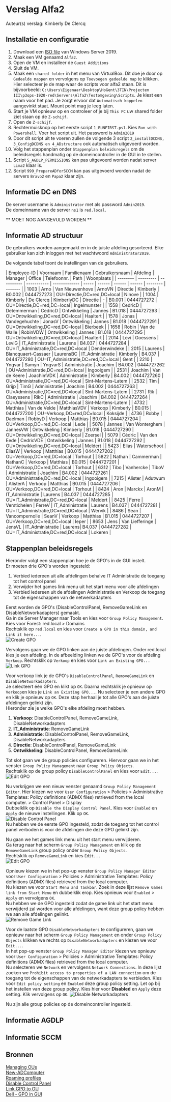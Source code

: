 # Verslag Alfa2

Auteur(s) verslag: Kimberly De Clercq

## Installatie en configuratie
1. Download een [ISO file](https://www.microsoft.com/en-us/evalcenter/evaluate-windows-server-2019?filetype=ISO)  van Windows Server 2019.
2. Maak een VM genaamd `Alfa2`. 
3. Open de VM en installeer de `Guest Additions`
4. Sluit de VM.
5. Maak een `shared folder` in het menu van VirtualBox. Dit doe je door op `Gedeelde mappen` en vervolgens op `Toevoegen gedeelde map` te klikken. Hier selecteer je de map waar de scripts voor alfa2 staan. Dit is bijvoorbeeld: `C:\Users\Eigenaar\Desktop\HoGent\3TIN\Projecten III\p3ops-1920-red\Servers\Alfa2\Testomgeving\Scripts`. Je kiest een naam voor het pad. Je zorgt ervoor dat `Automatisch koppelen` aangevinkt staat. Mount point mag je leeg laten. 
6. Start je VM opnieuw op en controleer of je bij `This PC` uw shared folder ziet staan op de `Z-schijf`. 
7. Open de `Z-schijf`. 
8. Rechtermuisknop op het eerste script `1_RUNFIRST.ps1`. Kies `Run with Powershell`. Voer het script uit. Het password is `Admin2019`
9. Door dit script uit te voeren zullen de volgende 3 script `2_installDCDNS, 3_ConfigDCDNS en 4_ADstructure` ook automatisch uitgevoerd worden. 
10. Volg het stappenplan onder `Stappenplan beleidsregels` om de beleidsregels handmatig op de domeincontroller in de GUI in te stellen. 
11. Script `5_AGDLP_PERMISSIONS` kan pas uitgevoerd worden nadat server `Lima2` klaar is. 
12. Script `999_PrepareADforSCCM` kan pas uitgevoerd worden nadat de servers `Bravo2` en `Papa2` klaar zijn. 

## Informatie DC en DNS
De server username is `Administrator` met als password `Admin2019`.   
De domeinname van de server `ns1` is `red.local`.   

** MOET NOG AANGEVULD WORDEN ** 

## Informatie AD structuur
De gebruikers worden aangemaakt en in de juiste afdeling gesorteerd. Elke gebruiker kan zich inloggen met het wachtwoord `Administrator2019`.   

De volgende tabel toont de instellingen van de gebruikers. 

| Employee-ID | Voornaam | Familienaam | Gebruikersnaam | Afdeling | Manager | Office | Telefoonnr. | Path | Woonplaats | 
| -------- | --------- | ---------- | ----------- | ------------- | ----- | ------ | ------ | ------ | -------- | ------- |
| 1003 | Arno | Van Nieuwenhove | ArnoVN | Directie | Kimberly | B0.002 | 0444727273 | OU=Directie,DC=red,DC=local | Ninove |
| 1004 | Kimberly | De Clercq | KimberlyDC | Directie | - | B0.001 | 0444727272 | OU=Directie,DC=red,DC=local | Ingelmunster |
| 1558 | CedricD | Detemmerman | CedricD | Ontwikkeling | Jannes | B1.018 |  0444727293 | OU=Ontwikkeling,DC=red,DC=local | Haaltert |
| 1578 | Jonas | Vandegehuchte | JonasV | Ontwikkeling | Jannes | B1.018 |  0444727291 | OU=Ontwikkeling,DC=red,DC=local | Bierbeek |
| 1658 | Robin | Van de Walle | RobinVDW | Ontwikkeling | Jannes | B1.018  | 0444727295 | OU=Ontwikkeling,DC=red,DC=local | Haaltert |
| 2014 | Levi | Goessens | LeviG | IT_Administratie | Laurens | B4.037  | 0444727284 | OU=IT_Administratie,DC=red,DC=local | Denderwindeke |
| 2015 | Laurens | Blancquaert-Cassaer | LaurensBC | IT_Administratie | Kimberly | B4.037  | 0444727280 | OU=IT_Administratie,DC=red,DC=local | Gent |
| 2210 | Yngvar | Samyn | YngvarS | Administratie | Joachim | B4.002  | 0444727262 | OU=Administratie,DC=red,DC=local | Ingooigem |
| 2531 | Joachim | Van de Keere | JoachimVDK | Administratie | Kimberly | B4.002 |  0444727260 | OU=Administratie,DC=red,DC=local | Sint-Martens-Latem |
| 2532 | Tim | Grijp | TimG | Administratie | Joachim | B4.002 | 0444727263 | OU=Administratie,DC=red,DC=local | Sint-Martens-Latem |
| 2731 | Rik | Claeyssens | RikC | Administratie | Joachim | B4.002 | 0444727264 | OU=Administratie,DC=red,DC=local | Sint-Martens-Latem |
| 4732 | Matthias | Van de Velde | MatthiasVDV | Verkoop | Kimberly | B0.015 | 0444727200 | OU=Verkoop,DC=red,DC=local | Koksijde |
| 4736 | Robby | Daelman | RobbyD | Verkoop | Matthias | B0.015  | 0444727204 | OU=Verkoop,DC=red,DC=local | Lede |
| 5078 | Jannes | Van Wonterghem | JannesVW | Ontwikkeling | Kimberly | B1.018  | 0444727290 | OU=Ontwikkeling,DC=red,DC=local | Zoersel |
| 5079 | Cédric | Van den Eede | CedricVDE | Ontwikkeling | Jannes | B1.018 | 0444727292 | OU=Ontwikkeling,DC=red,DC=local | Meldert |
| 5423 | Elias | Waterschoot | EliasW | Verkoop | Matthias | B0.015 | 0444727202 | OU=Verkoop,DC=red,DC=local | Torhout |
| 5822 | Nathan | Cammerman | NathanC | Verkoop | Matthias | B0.015 | 0444727201 | OU=Verkoop,DC=red,DC=local | Torhout |
| 6312 | Tibo | Vanhercke | TiboV | Administratie | Joachim | B4.002 | 0444727261 | OU=Administratie,DC=red,DC=local | Ingooigem |
| 7215 | Alister | Adutwum | AlisterA | Verkoop | Matthias | B0.015  | 0444727206 | OU=Verkoop,DC=red,DC=local | Torhout |
| 8424 | Aron | Marckx | AronM | IT_Administratie | Laurens | B4.037  | 0444727285 | OU=IT_Administratie,DC=red,DC=local | Meldert |
| 8425 | Ferre | Verstichelen | FerreV | IT_Administratie | Laurens | B4.037  |  0444727281 | OU=IT_Administratie,DC=red,DC=local | Wervik |
| 8486 | Sean | Vancompernolle | SeanV | Verkoop | Matthias | B1.015 |  0444727207 | OU=Verkoop,DC=red,DC=local | Ieper |
| 8653 | Jens | Van Liefferinge | JensVL | IT_Administratie | Laurens| B4.037 | 0444727282 | OU=IT_Administratie,DC=red,DC=local | Lokeren |

## Stappenplan beleidsregels
Hieronder volgt een stappenplan hoe je de GPO's in de GUI instelt.   
Er moeten drie GPO's worden ingesteld:    
1. Verbied iedereen uit alle afdelingen behalve IT Administratie de toegang tot het control panel
2. Verwijder het games link menu uit het start menu voor alle afdelingen
3. Verbied iedereen uit de afdelingen Administratie en Verkoop de toegang tot de eigenschappen van de netwerkadapters

Eerst worden de GPO's (DisableControlPanel, RemoveGameLink en DisableNetworkadapters) gemaakt.   
Ga in de Server Manager naar Tools en kies voor `Group Policy Management`. Kies voor Forest: red.local > Domains  
Rechtsklik op `red.local` en kies voor `Create a GPO in this domain, and Link it here...`.   
![Create GPO](../Documentatie/Images/CreateGPO.JPG)

Vervolgens gaan we de GPO linken aan de juiste afdelingen. 
Onder red.local kies je een afdeling. In de afbeelding linken we de GPO's voor de afdeling `Verkoop`. 
Rechtsklik op `Verkoop` en kies voor `Link an Existing GPO...`    
![Link GPO](../Documentatie/Images/LinkGPO.JPG)  

Voor verkoop link je de GPO's `DisableControlPanel`, `RemoveGameLink` en `DisableNetworkadapters`.   
Je selecteert één GPO en klikt op `OK`. Daarna rechtsklik je opnieuw op `Verkoop`en kies je `Link an Existing GPO...`. Nu selecteer je een andere GPO en klik je opnieuw op `OK`. 
Deze stap herhaal je tot alle GPO's aan de juiste afdelingen gelinkt zijn.   
Hieronder zie je welke GPO's elke afdeling moet hebben.  
1. **Verkoop**: DisableControlPanel, RemoveGameLink, DisableNetworkadapters
2. **IT_Administratie**: RemoveGameLink
3. **Administratie**: DisableControlPanel, RemoveGameLink, DisableNetworkadapters
4. **Directie**: DisableControlPanel, RemoveGameLink
5. **Ontwikkeling**: DisableControlPanel, RemoveGameLink

Tot slot gaan we de group policies configureren.
Hiervoor gaan we in het venster `Group Policy Management` naar `Group Policy Objects`.   
Rechtsklik op de group policy `DisableControlPanel` en kies voor `Edit...`.   
![Edit GPO](../Documentatie/Images/EditGPO.JPG)   

Nu verkrijgen we een nieuw venster genaamd `Group Policy Management Editor`. Hier kiezen we voor `User Configuration` > Policies > Administrative Templates: Policy definitions (ADMX files) retrieved from the local computer. > Control Panel > Display  
Dubbelklik op `Disable the Display Control Panel`. Kies voor `Enabled` en `Apply` de nieuwe instellingen. Klik op `OK`.   
![Disable Control Panel](../Documentatie/Images/DisableControlPanel.JPG)   
Nu hebben we de eerste GPO ingesteld, zodat de toegang tot het control panel verboden is voor de afdelingen die deze GPO gelinkt zijn. 

Nu gaan we het games link menu uit het start menu verwijderen.   
Ga terug naar het scherm `Group Policy Management` en klik op de `RemoveGameLink` group policy onder `Group Policy Objects`.   
Rechtsklik op `RemoveGameLink` en kies `Edit...`   
![Edit GPO](../Documentatie/Images/Edit2GPO.JPG)   

Opnieuw kiezen we in het pop-up venster `Group Policy Manager Editor` voor `User Configuration` > Policies >  Administrative Templates: Policy definitions (ADMX files) retrieved from the local computer.  
Nu kiezen we voor `Start Menu and Taskbar`. Zoek in deze lijst `Remove Games link from Start Menu` en dubbelklik erop. Kies opnieuw voor `Enabled` > `Apply` en vervolgens `OK`.   
Nu hebben we de GPO ingesteld zodat de game link uit het start menu verwijderd zal worden voor alle afdelingen, want deze group policy hebben we aan alle afdelingen gelinkt.   
![Remove Game Link](../Documentatie/Images/RemoveGameLink.JPG)   


Voor de laatste GPO `DisableNetworkadapters` te configureren, gaan we opnieuw naar het scherm `Group Policy Management` en onder `Group Policy Objects` klikken we rechts op `DisableNetworkadapters` en kiezen we voor `Edit...`.   
In het pop-up venster `Group Policy Manager Editor` kiezen we opnieuw voor `User Configuration` > Policies >  Administrative Templates: Policy definitions (ADMX files) retrieved from the local computer.  
Nu selecteren we `Network` en vervolgens `Network Connections`. 
In deze lijst zoeken we `Prohibit access to properties of a LAN connection` om de toegang tot de eigenschappen van de netwerkadapters te verbieden. Kies voor `Edit policy setting` en `Enabled` deze group policy setting. Let op bij het instellen van deze group policy. Kies hier voor **Disabled** en `Apply` deze setting. Klik vervolgens op `OK`. 
![Disable Networkadapters](../Documentatie/Images/DisableNetworkadapters.JPG)   

Nu zijn alle group policies op de domeincontroller ingesteld.   

## Informatie AGDLP

## Informatie SCCM

## Bronnen
[Managing OUs](https://blog.netwrix.com/2018/06/26/managing-ous-and-moving-their-objects-with-powershell/)    
[New-ADComputer](https://docs.microsoft.com/en-us/powershell/module/addsadministration/new-adcomputer?view=win10-ps)    
[Roaming profiles](https://sid-500.com/2017/08/27/active-directory-configuring-roaming-profiles-using-gui-and-powershell/)   
[Disable Control Panel](https://www.isunshare.com/windows-8/disable-display-control-panel.html)  
[Link GPO to OU](https://www.manageengine.com/products/active-directory-audit/kb/how-to/how-to-link-a-gpo-to-an-ou.html)  
[Dell - GPO in GUI](https://www.dell.com/support/article/be/fr/bedhs1/sln283093/windows-server-cr%C3%A9ation-et-liaison-d-un-objet-de-strat%C3%A9gie-de-groupe-%C3%A0-l-aide-de-la-console-de-gestion-des-strat%C3%A9gies-de-groupe?lang=fr)  

